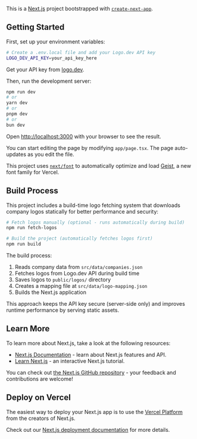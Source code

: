 This is a [Next.js](https://nextjs.org) project bootstrapped with [`create-next-app`](https://nextjs.org/docs/app/api-reference/cli/create-next-app).

## Getting Started

First, set up your environment variables:

```bash
# Create a .env.local file and add your Logo.dev API key
LOGO_DEV_API_KEY=your_api_key_here
```

Get your API key from [logo.dev](https://logo.dev).

Then, run the development server:

```bash
npm run dev
# or
yarn dev
# or
pnpm dev
# or
bun dev
```

Open [http://localhost:3000](http://localhost:3000) with your browser to see the result.

You can start editing the page by modifying `app/page.tsx`. The page auto-updates as you edit the file.

This project uses [`next/font`](https://nextjs.org/docs/app/building-your-application/optimizing/fonts) to automatically optimize and load [Geist](https://vercel.com/font), a new font family for Vercel.

## Build Process

This project includes a build-time logo fetching system that downloads company logos statically for better performance and security:

```bash
# Fetch logos manually (optional - runs automatically during build)
npm run fetch-logos

# Build the project (automatically fetches logos first)
npm run build
```

The build process:

1. Reads company data from `src/data/companies.json`
2. Fetches logos from Logo.dev API during build time
3. Saves logos to `public/logos/` directory
4. Creates a mapping file at `src/data/logo-mapping.json`
5. Builds the Next.js application

This approach keeps the API key secure (server-side only) and improves runtime performance by serving static assets.

## Learn More

To learn more about Next.js, take a look at the following resources:

- [Next.js Documentation](https://nextjs.org/docs) - learn about Next.js features and API.
- [Learn Next.js](https://nextjs.org/learn) - an interactive Next.js tutorial.

You can check out [the Next.js GitHub repository](https://github.com/vercel/next.js) - your feedback and contributions are welcome!

## Deploy on Vercel

The easiest way to deploy your Next.js app is to use the [Vercel Platform](https://vercel.com/new?utm_medium=default-template&filter=next.js&utm_source=create-next-app&utm_campaign=create-next-app-readme) from the creators of Next.js.

Check out our [Next.js deployment documentation](https://nextjs.org/docs/app/building-your-application/deploying) for more details.
